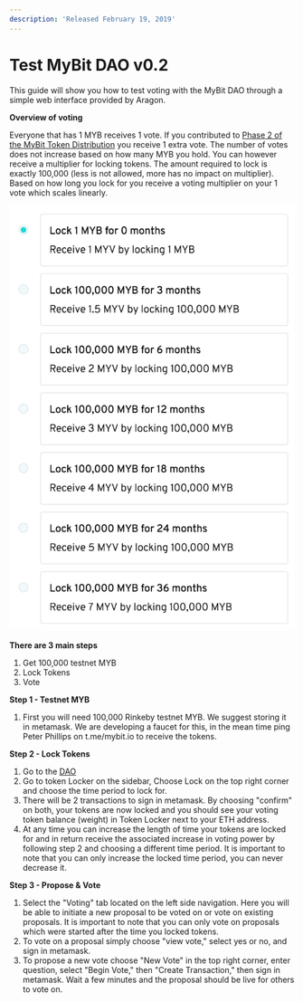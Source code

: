 ```yaml
---
description: 'Released February 19, 2019'
---
```


# Test MyBit DAO v0.2

This guide will show you how to test voting with the MyBit DAO through a simple web interface provided by Aragon.

**Overview of voting**

Everyone that has 1 MYB receives 1 vote. If you contributed to [Phase 2 of the MyBit Token Distribution](https://td.mybit.io) you receive 1 extra vote. The number of votes does not increase based on how many MYB you hold. You can however receive a multiplier for locking tokens. The amount required to lock is exactly 100,000 \(less is not allowed, more has no impact on multiplier\). Based on how long you lock for you receive a voting multiplier on your 1 vote which scales linearly.

![](../../../.gitbook/assets/screen-shot-2019-02-19-at-23.34.22.png)

**There are 3 main steps**

1. Get 100,000 testnet MYB
2. Lock Tokens
3. Vote

**Step 1 - Testnet MYB**

1. First you will need 100,000 Rinkeby testnet MYB. We suggest storing it in metamask. We are developing a faucet for this, in the mean time ping Peter Phillips on t.me/mybit.io to receive the tokens.

**Step 2 - Lock Tokens**

1. Go to the [DAO](https://rinkeby.aragon.org/#/0x13ab94f2cb92A395D8dD73638c74d27Ae397868B/0x8b48d7462d4f2ed97219e40cd9ceefdd9353290f)
2. Go to token Locker on the sidebar, Choose Lock on the top right corner and choose the time period to lock for. 
3. There will be 2 transactions to sign in metamask. By choosing "confirm" on both, your tokens are now locked and you should see your voting token balance \(weight\) in Token Locker next to your ETH address.
4. At any time you can increase the length of time your tokens are locked for and in return receive the associated increase in voting power by following step 2 and choosing a different time period. It is important to note that you can only increase the locked time period, you can never decrease it.

**Step 3 - Propose & Vote**

1. Select the "Voting" tab located on the left side navigation. Here you will be able to initiate a new proposal to be voted on or vote on existing proposals. It is important to note that you can only vote on proposals which were started after the time you locked tokens.
2. To vote on a proposal simply choose "view vote," select yes or no, and sign in metamask.
3. To propose a new vote choose "New Vote" in the top right corner, enter question, select "Begin Vote," then "Create Transaction," then sign in metamask. Wait a few minutes and the proposal should be live for others to vote on.

